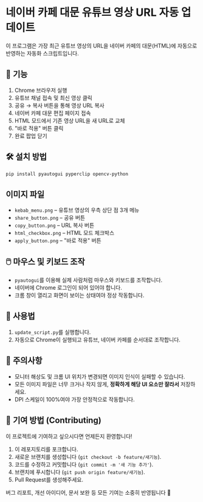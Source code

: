 # 네이버 카페 대문 유튜브 영상 URL 자동 업데이트

이 프로그램은 가장 최근 유튜브 영상의 URL을 네이버 카페의 대문(HTML)에 자동으로 반영하는 자동화 스크립트입니다.



## 🔧 기능

1. Chrome 브라우저 실행
2. 유튜브 채널 접속 및 최신 영상 클릭
3. 공유 → 복사 버튼을 통해 영상 URL 복사
4. 네이버 카페 대문 편집 페이지 접속
5. HTML 모드에서 기존 영상 URL을 새 URL로 교체
6. "바로 적용" 버튼 클릭
7. 완료 팝업 닫기



## 🛠️ 설치 방법

```bash
pip install pyautogui pyperclip opencv-python
```



## 이미지 파일

* `kebab_menu.png` – 유튜브 영상의 우측 상단 점 3개 메뉴
* `share_button.png` – 공유 버튼
* `copy_button.png` – URL 복사 버튼
* `html_checkbox.png` – HTML 모드 체크박스
* `apply_button.png` – "바로 적용" 버튼



## 🖱️ 마우스 및 키보드 조작

* `pyautogui`를 이용해 실제 사람처럼 마우스와 키보드를 조작합니다.
* 네이버에 Chrome 로그인이 되어 있어야 합니다.
* 크롬 창이 열리고 화면이 보이는 상태여야 정상 작동합니다.



## 🧪 사용법

1. `update_script.py`를 실행합니다.
2. 자동으로 Chrome이 실행되고 유튜브, 네이버 카페를 순서대로 조작합니다.



## 📌 주의사항

* 모니터 해상도 및 크롬 UI 위치가 변경되면 이미지 인식이 실패할 수 있습니다.
* 모든 이미지 파일은 너무 크거나 작지 않게, **정확하게 해당 UI 요소만 잘라서** 저장하세요.
* DPI 스케일이 100%여야 가장 안정적으로 작동합니다.


## 🤝 기여 방법 (Contributing)

이 프로젝트에 기여하고 싶으시다면 언제든지 환영합니다!

1. 이 레포지토리를 포크합니다.
2. 새로운 브랜치를 생성합니다 (`git checkout -b feature/새기능`).
3. 코드를 수정하고 커밋합니다 (`git commit -m '새 기능 추가'`).
4. 브랜치에 푸시합니다 (`git push origin feature/새기능`).
5. Pull Request를 생성해주세요.

버그 리포트, 개선 아이디어, 문서 보완 등 모든 기여는 소중히 반영됩니다 🙏
